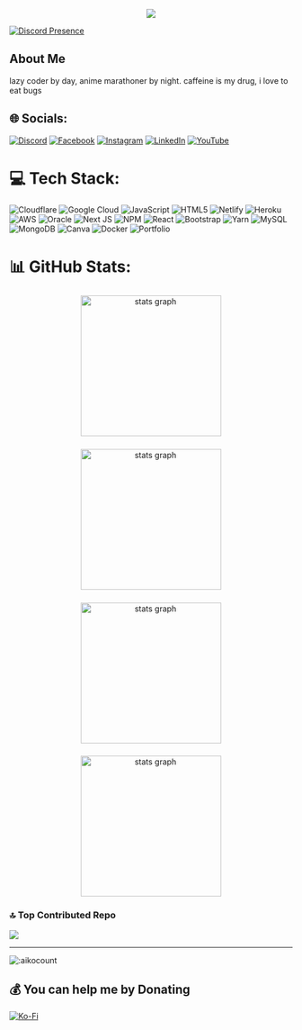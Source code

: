 <p align="center">
  <img src="https://capsule-render.vercel.app/api?type=waving&height=300&color=gradient&text=Welcome%20to%20my%20profile&descAlignY=0&section=header&descAlign=100"/>
</p>

[![Discord Presence](https://lanyard.cnrad.dev/api/733001033135161404)](https://discord.com/users/733001033135161404)
## About Me
lazy coder by day, anime marathoner by night. caffeine is my drug, i love to eat bugs

## 🌐 Socials:
[![Discord](https://img.shields.io/badge/Discord-%237289DA.svg?logo=discord&logoColor=white)](https://discord.gg/nextezza-821061664354205806) [![Facebook](https://img.shields.io/badge/Facebook-%231877F2.svg?logo=Facebook&logoColor=white)](https://facebook.com/himanshu137) [![Instagram](https://img.shields.io/badge/Instagram-%23E4405F.svg?logo=Instagram&logoColor=white)](https://instagram.com/himanshu137_) [![LinkedIn](https://img.shields.io/badge/LinkedIn-%230077B5.svg?logo=linkedin&logoColor=white)](https://linkedin.com/in/himanshu137) [![YouTube](https://img.shields.io/badge/YouTube-%23FF0000.svg?logo=YouTube&logoColor=white)](https:/www.youtube.com/channel/UC8fCAJyqY7cy0WEs9lGiYoQ) 

# 💻 Tech Stack:
![Cloudflare](https://img.shields.io/badge/Cloudflare-F38020?style=for-the-badge&logo=Cloudflare&logoColor=white) ![Google Cloud](https://img.shields.io/badge/Google%20Cloud-%234285F4.svg?style=for-the-badge&logo=google-cloud&logoColor=white) ![JavaScript](https://img.shields.io/badge/javascript-%23323330.svg?style=for-the-badge&logo=javascript&logoColor=%23F7DF1E) ![HTML5](https://img.shields.io/badge/html5-%23E34F26.svg?style=for-the-badge&logo=html5&logoColor=white) ![Netlify](https://img.shields.io/badge/netlify-%23000000.svg?style=for-the-badge&logo=netlify&logoColor=#00C7B7) ![Heroku](https://img.shields.io/badge/heroku-%23430098.svg?style=for-the-badge&logo=heroku&logoColor=white) ![AWS](https://img.shields.io/badge/AWS-%23FF9900.svg?style=for-the-badge&logo=amazon-aws&logoColor=white) ![Oracle](https://img.shields.io/badge/Oracle-F80000?style=for-the-badge&logo=oracle&logoColor=white) ![Next JS](https://img.shields.io/badge/Next-black?style=for-the-badge&logo=next.js&logoColor=white) ![NPM](https://img.shields.io/badge/NPM-%23000000.svg?style=for-the-badge&logo=npm&logoColor=white) ![React](https://img.shields.io/badge/react-%2320232a.svg?style=for-the-badge&logo=react&logoColor=%2361DAFB) ![Bootstrap](https://img.shields.io/badge/bootstrap-%23563D7C.svg?style=for-the-badge&logo=bootstrap&logoColor=white) ![Yarn](https://img.shields.io/badge/yarn-%232C8EBB.svg?style=for-the-badge&logo=yarn&logoColor=white) ![MySQL](https://img.shields.io/badge/mysql-%2300f.svg?style=for-the-badge&logo=mysql&logoColor=white) ![MongoDB](https://img.shields.io/badge/MongoDB-%234ea94b.svg?style=for-the-badge&logo=mongodb&logoColor=white) ![Canva](https://img.shields.io/badge/Canva-%2300C4CC.svg?style=for-the-badge&logo=Canva&logoColor=white) ![Docker](https://img.shields.io/badge/docker-%230db7ed.svg?style=for-the-badge&logo=docker&logoColor=white) ![Portfolio](https://img.shields.io/badge/Portfolio-%23000000.svg?style=for-the-badge&logo=firefox&logoColor=#FF7139)
# 📊 GitHub Stats:
###

<div align="center">
  <img src="https://github-readme-stats.vercel.app/api?username=himitsu95&hide_title=false&hide_rank=false&show_icons=true&include_all_commits=true&count_private=true&disable_animations=false&theme=dracula&locale=en&hide_border=false" height="250" alt="stats graph"  />
</div>

###
###

<div align="center">
  <img src="https://github-readme-stats.vercel.app/api?username=himitsu95&theme=dark&hide_border=false&include_all_commits=true&count_private=false" height="250" alt="stats graph"  />
</div>

###
###

<div align="center">
  <img src="https://github-readme-streak-stats.herokuapp.com/?user=himitsu95&theme=dark&hide_border=false" height="250" alt="stats graph"  />
</div>

###
###

<div align="center">
  <img src="https://github-readme-stats.vercel.app/api/top-langs/?username=himitsu95&theme=dark&hide_border=false&include_all_commits=true&count_private=false&layout=compact" height="250" alt="stats graph"  />
</div>

###


### 🔝 Top Contributed Repo
![](https://github-contributor-stats.vercel.app/api?username=himitsu95&limit=5&theme=dark&combine_all_yearly_contributions=true)

---
![:aikocount](https://count.getloli.com/get/@himanshu-137?theme=gelbooru)

  ## 💰 You can help me by Donating
  [![Ko-Fi](https://img.shields.io/badge/Ko--fi-F16061?style=for-the-badge&logo=ko-fi&logoColor=white)](https://ko-fi.com/himanshu137) 

  
<!-- Proudly created with GPRM ( https://gprm.itsvg.in ) -->
